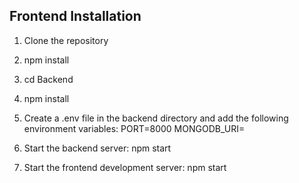## Frontend Installation

1. Clone the repository

2. npm install

3. cd Backend

4. npm install

5. Create a .env file in the backend directory and add the following environment   variables:
    PORT=8000
    MONGODB_URI=<mongodb-uri>
6. Start the backend server:
    npm start
7. Start the frontend development server:
    npm start
